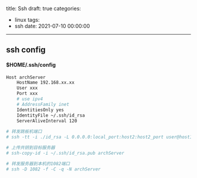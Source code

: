 title: Ssh
draft: true
categories:
  - linux
tags:
  - ssh
date: 2021-07-10 00:00:00
---
## ssh config

#### $HOME/.ssh/config
```sh
Host archServer
    HostName 192.168.xx.xx
    User xxx
    Port xxx
    # use ipv4
    # AddressFamily inet
    IdentitiesOnly yes
    IdentityFile ~/.ssh/id_rsa
    ServerAliveInterval 120
    
# 转发跳板机端口
# ssh -tt -i ./id_rsa -L 0.0.0.0:local_port:host2:host2_port user@host1

# 上传共钥到目标服务器
# ssh-copy-id -i ~/.ssh/id_rsa.pub archServer

# 转发服务器到本机的1082端口
# ssh -D 1082 -f -C -q -N archServer
```